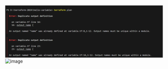 ![alt text](image.png)
![image](https://github.com/mayaworld13/terraform/assets/127987256/b8366784-5494-42bd-978a-ed6400213d73)
